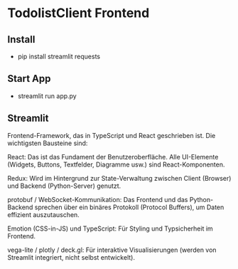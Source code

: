 # TodolistClient Frontend

## Install
* pip install streamlit requests

## Start App
* streamlit run app.py




## Streamlit

Frontend-Framework, das in TypeScript und React geschrieben ist.
Die wichtigsten Bausteine sind:

React: Das ist das Fundament der Benutzeroberfläche. Alle UI-Elemente (Widgets, Buttons, Textfelder, Diagramme usw.) sind React-Komponenten.

Redux: Wird im Hintergrund zur State-Verwaltung zwischen Client (Browser) und Backend (Python-Server) genutzt.

protobuf / WebSocket-Kommunikation: Das Frontend und das Python-Backend sprechen über ein binäres Protokoll (Protocol Buffers), um Daten effizient auszutauschen.

Emotion (CSS-in-JS) und TypeScript: Für Styling und Typsicherheit im Frontend.

vega-lite / plotly / deck.gl: Für interaktive Visualisierungen (werden von Streamlit integriert, nicht selbst entwickelt).